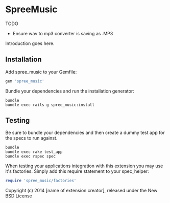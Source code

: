 SpreeMusic
==========

TODO
- Ensure wav to mp3 converter is saving as .MP3






Introduction goes here.

Installation
------------

Add spree_music to your Gemfile:

```ruby
gem 'spree_music'
```

Bundle your dependencies and run the installation generator:

```shell
bundle
bundle exec rails g spree_music:install
```

Testing
-------

Be sure to bundle your dependencies and then create a dummy test app for the specs to run against.

```shell
bundle
bundle exec rake test_app
bundle exec rspec spec
```

When testing your applications integration with this extension you may use it's factories.
Simply add this require statement to your spec_helper:

```ruby
require 'spree_music/factories'
```

Copyright (c) 2014 [name of extension creator], released under the New BSD License
